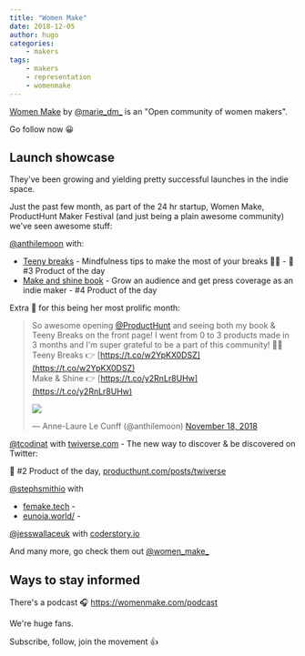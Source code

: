 ```yaml
---
title: "Women Make"
date: 2018-12-05
author: hugo
categories:
    - makers
tags:
    - makers
    - representation
    - womenmake
---
```

[Women Make](https://womenmake.com) by [@marie_dm_](https://twitter.com/marie_dm_) is an "Open community of women makers".

Go follow now 😀

## Launch showcase

They've been growing and yielding pretty successful launches in the indie space.

Just the past few month, as part of the 24 hr startup, Women Make, ProductHunt Maker Festival (and just being a plain awesome community) we've seen awesome stuff:

[@anthilemoon](https://twitter.com/anthilemoon) with:

- [Teeny breaks](https://www.producthunt.com/posts/teeny-breaks) - Mindfulness tips to make the most of your breaks 🧠💖 - 🥉 #3 Product of the day 
- [Make and shine book](https://www.producthunt.com/posts/make-shine) - Grow an audience and get press coverage as an indie maker - #4 Product of the day

Extra 👏 for this being her most prolific month:

> So awesome opening [@ProductHunt](https://twitter.com/ProductHunt?ref_src=twsrc%5Etfw) and seeing both my book & Teeny Breaks on the front page! I went from 0 to 3 products made in 3 months and I'm super grateful to be a part of this community! 💙🙏  
> Teeny Breaks 👉 [https://t.co/w2YpKX0DSZ](https://t.co/w2YpKX0DSZ)  
> Make & Shine 👉 [https://t.co/y2RnLr8UHw](https://t.co/y2RnLr8UHw)
>
> ![](https://pbs.twimg.com/media/DsSpD3HX4AECESe.jpg)
> 
> — Anne-Laure Le Cunff (@anthilemoon) [November 18, 2018](https://twitter.com/anthilemoon/status/1064161892669812736?ref_src=twsrc%5Etfw)

[@tcodinat](https://twitter.com/tcodinat) with [twiverse.com](http://twiverse.com) - The new way to discover & be discovered on Twitter:

🥈 #2 Product of the day, [producthunt.com/posts/twiverse](https://www.producthunt.com/posts/twiverse)

[@stephsmithio](https://twitter.com/stephsmithio) with

- [femake.tech](http://femake.tech) - 
- [eunoia.world/](http://eunoia.world/) - 

[@jesswallaceuk](https://twitter.com/jesswallaceuk) with [coderstory.io](https://coderstory.io)

And many more, go check them out [@women_make_](https://twitter.com/women_make_)

## Ways to stay informed

There's a podcast 🎧 https://womenmake.com/podcast 

We're huge fans.

Subscribe, follow, join the movement 👍

